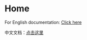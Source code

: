 # Home


For English documentation: [Click here](https://blorum.github.io/blorum-docs/docs/English/)

中文文档：[点击这里](https://blorum.github.io/blorum-docs/docs/%E4%B8%AD%E6%96%87/)